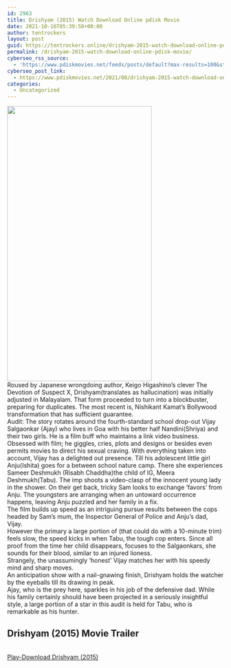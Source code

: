 ```yaml
---
id: 2963
title: Drishyam (2015) Watch Download Online pdisk Movie
date: 2021-10-16T05:39:58+00:00
author: tentrockers
layout: post
guid: https://tentrockers.online/drishyam-2015-watch-download-online-pdisk-movie/
permalink: /drishyam-2015-watch-download-online-pdisk-movie/
cyberseo_rss_source:
  - 'https://www.pdiskmovies.net/feeds/posts/default?max-results=100&start-index=701'
cyberseo_post_link:
  - https://www.pdiskmovies.net/2021/08/drishyam-2015-watch-download-online.html
categories:
  - Uncategorized
---
```

<div class="separator">
  <a href="https://1.bp.blogspot.com/-ynkFYiVCDoM/YSlTRlPGj2I/AAAAAAAAAbw/aaN1uyO_S_cozvjZQwKq_vHGf4YYv0jgACLcBGAsYHQ/s1200/Drishyam%2B%25282015%2529%2BWatch%2BDownload%2BOnline%2Bpdisk%2BMovie.jpg"><img loading="lazy" border="0" data-original-height="1200" data-original-width="630" height="640" src="https://1.bp.blogspot.com/-ynkFYiVCDoM/YSlTRlPGj2I/AAAAAAAAAbw/aaN1uyO_S_cozvjZQwKq_vHGf4YYv0jgACLcBGAsYHQ/w336-h640/Drishyam%2B%25282015%2529%2BWatch%2BDownload%2BOnline%2Bpdisk%2BMovie.jpg" width="336" /></a>
</div>

<div>
  <div>
    <span>Roused by Japanese wrongdoing author, Keigo Higashino&#8217;s clever The Devotion of Suspect X, Drishyam(translates as hallucination) was initially adjusted in Malayalam. That form proceeded to turn into a blockbuster, preparing for duplicates. The most recent is, Nishikant Kamat&#8217;s Bollywood transformation that has sufficient guarantee.&nbsp;</span>
  </div>
  
  <div>
    <span>Audit: The story rotates around the fourth-standard school drop-out Vijay Salgaonkar (Ajay) who lives in Goa with his better half Nandini(Shriya) and their two girls. He is a film buff who maintains a link video business. Obsessed with film; he giggles, cries, plots and designs or besides even permits movies to direct his sexual craving. With everything taken into account, Vijay has a delighted out presence. Till his adolescent little girl Anju(Ishita) goes for a between school nature camp. There she experiences Sameer Deshmukh (Risabh Chaddha)the child of IG, Meera Deshmukh(Tabu). The imp shoots a video-clasp of the innocent young lady in the shower. On their get back, tricky Sam looks to exchange &#8216;favors&#8217; from Anju. The youngsters are arranging when an untoward occurrence happens, leaving Anju puzzled and her family in a fix.&nbsp;</span>
  </div>
  
  <div>
    <span>The film builds up speed as an intriguing pursue results between the cops headed by Sam&#8217;s mum, the Inspector General of Police and Anju&#8217;s dad, Vijay.&nbsp;</span>
  </div>
  
  <div>
    <span>However the primary a large portion of (that could do with a 10-minute trim) feels slow, the speed kicks in when Tabu, the tough cop enters. Since all proof from the time her child disappears, focuses to the Salgaonkars, she sounds for their blood, similar to an injured lioness.&nbsp;</span>
  </div>
  
  <div>
    <span>Strangely, the unassumingly &#8216;honest&#8217; Vijay matches her with his speedy mind and sharp moves.&nbsp;</span>
  </div>
  
  <div>
    <span>An anticipation show with a nail-gnawing finish, Drishyam holds the watcher by the eyeballs till its drawing in peak.&nbsp;</span>
  </div>
  
  <div>
    <span>Ajay, who is the prey here, sparkles in his job of the defensive dad. While his family certainly should have been projected in a seriously insightful style, a large portion of a star in this audit is held for Tabu, who is remarkable as his hunter.</span>
  </div>
</div>

<div>
  <h2>
    <span>Drishyam (2015) Movie Trailer</span>
  </h2>
</div>

  
<a href="https://kofilink.com/1/bnYyaXhwMDA0YmYw?dn=1" onclick="window.open('https://kofilink.com/1/bnYyaXhwMDA0YmYw?dn=1','popup','width=600,height=600'); return false;" target="popup" rel="noopener"><br /> Play-Download Drishyam (2015)<br /> </a>